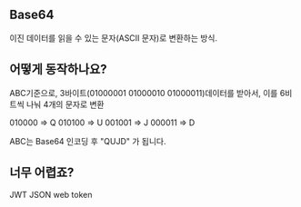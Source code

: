 ## Base64

이진 데이터를 읽을 수 있는 문자(ASCII 문자)로 변환하는 방식.

## 어떻게 동작하나요?

ABC기준으로, 3바이트(01000001 01000010 01000011)데이터를 받아서, 이를 6비트씩 나눠 4개의 문자로 변환

010000 => Q
010100 => U
001001 => J
000011 => D

ABC는 Base64 인코딩 후 "QUJD" 가 됩니다.

## 너무 어렵죠?

JWT JSON web token